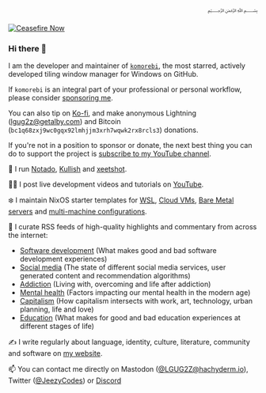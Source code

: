 <div dir="rtl">﷽</div>

[![Ceasefire Now](https://badge.techforpalestine.org/default)](https://techforpalestine.org/learn-more)

### Hi there 👋

I am the developer and maintainer of [`komorebi`](https://github.com/LGUG2Z/komorebi), the most starred, actively developed tiling window manager for Windows on GitHub.

If `komorebi` is an integral part of your professional or personal workflow, please consider [sponsoring me](https://github.com/sponsors/LGUG2Z).

You can also tip on [Ko-fi](https://ko-fi.com/lgug2z/), and make anonymous Lightning ([lgug2z@getalby.com](https://getalby.com/p/lgug2z)) and Bitcoin (`bc1q68zxj9wc0gqx92lmhjjm3xrh7wqwk2rx8rcls3`) donations.

If you're not in a position to sponsor or donate, the next best thing you can do to support the project is [subscribe to my YouTube channel](https://www.youtube.com/channel/UCeai3-do-9O4MNy9_xjO6mg?sub_confirmation=1).

🔧 I run [Notado](https://notado.app), [Kullish](https://kulli.sh) and [xeetshot](https://xeetshot.lgug2z.com).

👩‍💻 I post live development videos and tutorials on [YouTube](https://www.youtube.com/channel/UCeai3-do-9O4MNy9_xjO6mg?sub_confirmation=1).

❄️ I maintain NixOS starter templates for [WSL](https://github.com/LGUG2Z/nixos-wsl-starter), [Cloud VMs](https://github.com/LGUG2Z/nixos-hetzner-cloud-starter), [Bare Metal servers](https://github.com/LGUG2Z/nixos-hetzner-robot-starter) and [multi-machine configurations](https://github.com/LGUG2Z/nixos-multi-machine-starter).

🔭 I curate RSS feeds of high-quality highlights and commentary from across the internet:
- [Software development](https://notado.app/feeds/jado/software-development) (What makes good and bad software development experiences)
- [Social media](https://notado.app/feeds/jado/social-media) (The state of different social media services, user generated content and recommendation algorithms)
- [Addiction](https://notado.app/feeds/jado/addiction) (Living with, overcoming and life after addiction)
- [Mental health](https://notado.app/feeds/jado/mental-health) (Factors impacting our mental health in the modern age)
- [Capitalism](https://notado.app/feeds/jado/capitalism) (How capitalism intersects with work, art, technology, urban planning, life and love)
- [Education](https://notado.app/feeds/jado/education) (What makes for good and bad education experiences at different stages of life)

✍️ I write regularly about language, identity, culture, literature, community and software on [my website](https://LGUG2Z.com).

📫 You can contact me directly on Mastodon ([@LGUG2Z@hachyderm.io](https://hachyderm.io/@LGUG2Z)), Twitter ([@JeezyCodes](https://twitter.com/JeezyCodes)) or [Discord](https://discord.gg/mGkn66PHkx)

<!--
**LGUG2Z/LGUG2Z** is a ✨ _special_ ✨ repository because its `README.md` (this file) appears on your GitHub profile.

Here are some ideas to get you started:

- 🔭 I’m currently working on ...
- 🌱 I’m currently learning ...
- 👯 I’m looking to collaborate on ...
- 🤔 I’m looking for help with ...
- 💬 Ask me about ...
- 📫 How to reach me: ...
- 😄 Pronouns: ...
- ⚡ Fun fact: ...
-->
